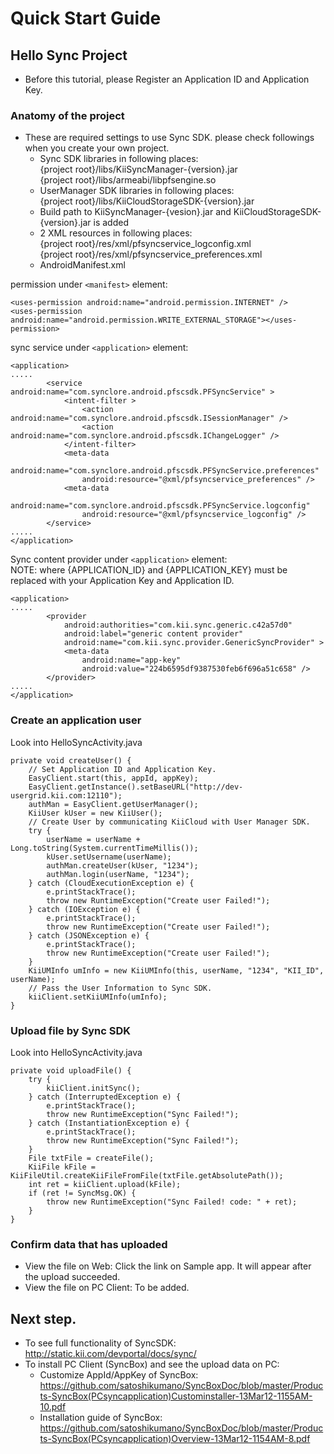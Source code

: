 # Quick Start Guide

## Hello Sync Project
* Before this tutorial, please Register an Application ID and Application Key.

### Anatomy of the project

* These are required settings to use Sync SDK. please check followings when you create your own project.
    * Sync SDK libraries in following places:  
{project root}/libs/KiiSyncManager-{version}.jar  
{project root}/libs/armeabi/libpfsengine.so
    * UserManager SDK libraries in following places:  
{project root}/libs/KiiCloudStorageSDK-{version}.jar
    * Build path to KiiSyncManager-{vesion}.jar and KiiCloudStorageSDK-{version}.jar is added
    * 2 XML resources in following places:  
{project root}/res/xml/pfsyncservice_logconfig.xml  
{project root}/res/xml/pfsyncservice_preferences.xml
    * AndroidManifest.xml

permission under `<manifest>` element:

    <uses-permission android:name="android.permission.INTERNET" />
    <uses-permission android:name="android.permission.WRITE_EXTERNAL_STORAGE"></uses-permission>

sync service under `<application>` element:  

    <application>
    .....
            <service android:name="com.synclore.android.pfscsdk.PFSyncService" >
                <intent-filter >
                    <action android:name="com.synclore.android.pfscsdk.ISessionManager" />
                    <action android:name="com.synclore.android.pfscsdk.IChangeLogger" />
                </intent-filter>
                <meta-data
                    android:name="com.synclore.android.pfscsdk.PFSyncService.preferences"
                    android:resource="@xml/pfsyncservice_preferences" />
                <meta-data
                    android:name="com.synclore.android.pfscsdk.PFSyncService.logconfig"
                    android:resource="@xml/pfsyncservice_logconfig" />
            </service>
    .....
    </application>

Sync content provider under `<application>` element:  
NOTE: where {APPLICATION_ID} and {APPLICATION_KEY} must be replaced with your Application Key and Application ID.

    <application>
    .....
            <provider
                android:authorities="com.kii.sync.generic.c42a57d0"
                android:label="generic content provider"
                android:name="com.kii.sync.provider.GenericSyncProvider" >
                <meta-data
                    android:name="app-key"
                    android:value="224b6595df9387530feb6f696a51c658" />
            </provider>
    .....
    </application>

### Create an application user

Look into HelloSyncActivity.java

    private void createUser() {
        // Set Application ID and Application Key.
        EasyClient.start(this, appId, appKey);
        EasyClient.getInstance().setBaseURL("http://dev-usergrid.kii.com:12110");
        authMan = EasyClient.getUserManager();
        KiiUser kUser = new KiiUser();
        // Create User by communicating KiiCloud with User Manager SDK.
        try {
            userName = userName + Long.toString(System.currentTimeMillis());
            kUser.setUsername(userName);
            authMan.createUser(kUser, "1234");
            authMan.login(userName, "1234");
        } catch (CloudExecutionException e) {
            e.printStackTrace();
            throw new RuntimeException("Create user Failed!");
        } catch (IOException e) {
            e.printStackTrace();
            throw new RuntimeException("Create user Failed!");
        } catch (JSONException e) {
            e.printStackTrace();
            throw new RuntimeException("Create user Failed!");
        }
        KiiUMInfo umInfo = new KiiUMInfo(this, userName, "1234", "KII_ID", userName);
        // Pass the User Information to Sync SDK.
        kiiClient.setKiiUMInfo(umInfo);
    }

### Upload file by Sync SDK 

Look into HelloSyncActivity.java

    private void uploadFile() {
        try {
            kiiClient.initSync();
        } catch (InterruptedException e) {
            e.printStackTrace();
            throw new RuntimeException("Sync Failed!");
        } catch (InstantiationException e) {
            e.printStackTrace();
            throw new RuntimeException("Sync Failed!");
        }
        File txtFile = createFile();
        KiiFile kFile = KiiFileUtil.createKiiFileFromFile(txtFile.getAbsolutePath());
        int ret = kiiClient.upload(kFile);
        if (ret != SyncMsg.OK) {
            throw new RuntimeException("Sync Failed! code: " + ret);
        }
    }

### Confirm data that has uploaded

* View the file on Web: Click the link on Sample app. It will appear after the upload succeeded.
* View the file on PC Client: To be added.

## Next step.
* To see full functionality of SyncSDK: <http://static.kii.com/devportal/docs/sync/>
* To install PC Client (SyncBox) and see the upload data on PC:
    * Customize AppId/AppKey of SyncBox: <https://github.com/satoshikumano/SyncBoxDoc/blob/master/Products-SyncBox(PCsyncapplication)Custominstaller-13Mar12-1155AM-10.pdf>
    * Installation guide of SyncBox: <https://github.com/satoshikumano/SyncBoxDoc/blob/master/Products-SyncBox(PCsyncapplication)Overview-13Mar12-1154AM-8.pdf>
